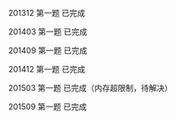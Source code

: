 201312  第一题  已完成

201403  第一题  已完成

201409  第一题  已完成

201412  第一题  已完成

201503  第一题  已完成（内存超限制，待解决）

201509  第一题  已完成